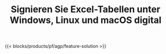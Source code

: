 ﻿---
title: Signieren Sie Excel-Tabellen unter Windows, Linux und macOS digital 
weight: 7730
url: /de/signature
description: Kostenlose App und APIs zum Verwalten von Bild- und Textsignaturen auf XLS-, XLSX- und ODS-Dateien
---
{{< blocks/products/pf/agp/feature-solution >}} 

